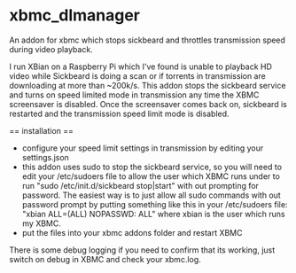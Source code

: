 xbmc_dlmanager
==============

An addon for xbmc which stops sickbeard and throttles transmission speed during video playback.

I run XBian on a Raspberry Pi which I've found is unable to playback HD video while Sickbeard is doing a scan or if torrents in transmission are downloading at more than ~200k/s. This addon stops the sickbeard service and turns on speed limited mode in transmission any time the XBMC screensaver is disabled. Once the screensaver comes back on, sickbeard is restarted and the transmission speed limit mode is disabled.

== installation ==
 *  configure your speed limit settings in transmission by editing your settings.json
 *  this addon uses sudo to stop the sickbeard service, so you will need to edit your /etc/sudoers file to allow the user which XBMC runs under to run "sudo /etc/init.d/sickbeard stop|start" with out prompting for password. The easiest way is to just allow all sudo commands with out password prompt by putting something like this in your /etc/sudoers file: "xbian ALL=(ALL) NOPASSWD: ALL" where xbian is the user which runs my XBMC.
 *  put the files into your xbmc addons folder and restart XBMC

There is some debug logging if you need to confirm that its working, just switch on debug in XBMC and check your xbmc.log.

